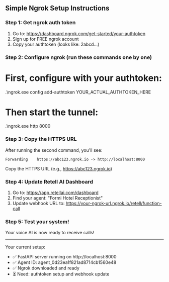 ## Simple Ngrok Setup Instructions

### Step 1: Get ngrok auth token
1. Go to: https://dashboard.ngrok.com/get-started/your-authtoken
2. Sign up for FREE ngrok account  
3. Copy your authtoken (looks like: 2abcd...)

### Step 2: Configure ngrok (run these commands one by one)

# First, configure with your authtoken:
.\ngrok.exe config add-authtoken YOUR_ACTUAL_AUTHTOKEN_HERE

# Then start the tunnel:
.\ngrok.exe http 8000

### Step 3: Copy the HTTPS URL
After running the second command, you'll see:
```
Forwarding    https://abc123.ngrok.io -> http://localhost:8000
```

Copy the HTTPS URL (e.g., https://abc123.ngrok.io)

### Step 4: Update Retell AI Dashboard
1. Go to: https://app.retellai.com/dashboard
2. Find your agent: "Formi Hotel Receptionist"  
3. Update webhook URL to: https://your-ngrok-url.ngrok.io/retell/function-call

### Step 5: Test your system!
Your voice AI is now ready to receive calls!

---

Your current setup:
- ✅ FastAPI server running on http://localhost:8000
- ✅ Agent ID: agent_0d23ea1f821ad8714cb1560e48
- ✅ Ngrok downloaded and ready
- ⏳ Need: authtoken setup and webhook update
